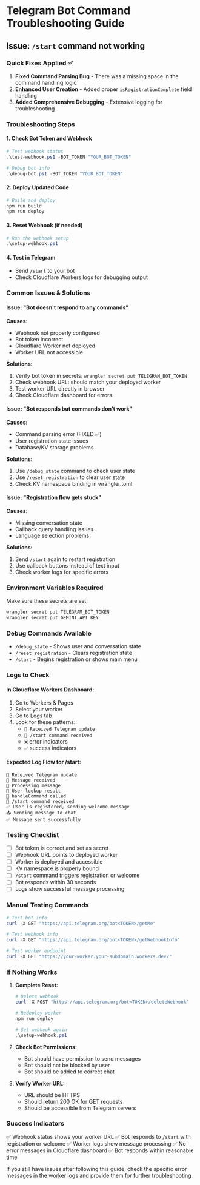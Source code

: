 # Telegram Bot Command Troubleshooting Guide

## Issue: `/start` command not working

### Quick Fixes Applied ✅

1. **Fixed Command Parsing Bug** - There was a missing space in the command handling logic
2. **Enhanced User Creation** - Added proper `isRegistrationComplete` field handling
3. **Added Comprehensive Debugging** - Extensive logging for troubleshooting

### Troubleshooting Steps

#### 1. Check Bot Token and Webhook
```powershell
# Test webhook status
.\test-webhook.ps1 -BOT_TOKEN "YOUR_BOT_TOKEN"

# Debug bot info
.\debug-bot.ps1 -BOT_TOKEN "YOUR_BOT_TOKEN"
```

#### 2. Deploy Updated Code
```powershell
# Build and deploy
npm run build
npm run deploy
```

#### 3. Reset Webhook (if needed)
```powershell
# Run the webhook setup
.\setup-webhook.ps1
```

#### 4. Test in Telegram
- Send `/start` to your bot
- Check Cloudflare Workers logs for debugging output

### Common Issues & Solutions

#### Issue: "Bot doesn't respond to any commands"
**Causes:**
- Webhook not properly configured
- Bot token incorrect
- Cloudflare Worker not deployed
- Worker URL not accessible

**Solutions:**
1. Verify bot token in secrets: `wrangler secret put TELEGRAM_BOT_TOKEN`
2. Check webhook URL: should match your deployed worker
3. Test worker URL directly in browser
4. Check Cloudflare dashboard for errors

#### Issue: "Bot responds but commands don't work"
**Causes:**
- Command parsing error (FIXED ✅)
- User registration state issues
- Database/KV storage problems

**Solutions:**
1. Use `/debug_state` command to check user state
2. Use `/reset_registration` to clear user state
3. Check KV namespace binding in wrangler.toml

#### Issue: "Registration flow gets stuck"
**Causes:**
- Missing conversation state
- Callback query handling issues
- Language selection problems

**Solutions:**
1. Send `/start` again to restart registration
2. Use callback buttons instead of text input
3. Check worker logs for specific errors

### Environment Variables Required

Make sure these secrets are set:
```powershell
wrangler secret put TELEGRAM_BOT_TOKEN
wrangler secret put GEMINI_API_KEY
```

### Debug Commands Available

- `/debug_state` - Shows user and conversation state
- `/reset_registration` - Clears registration state
- `/start` - Begins registration or shows main menu

### Logs to Check

#### In Cloudflare Workers Dashboard:
1. Go to Workers & Pages
2. Select your worker
3. Go to Logs tab
4. Look for these patterns:
   - `🔵 Received Telegram update`
   - `🚀 /start command received`
   - `❌` error indicators
   - `✅` success indicators

#### Expected Log Flow for /start:
```
🔵 Received Telegram update
📨 Message received
🔄 Processing message
👤 User lookup result
🤖 handleCommand called
🚀 /start command received
✅ User is registered, sending welcome message
📤 Sending message to chat
✅ Message sent successfully
```

### Testing Checklist

- [ ] Bot token is correct and set as secret
- [ ] Webhook URL points to deployed worker
- [ ] Worker is deployed and accessible
- [ ] KV namespace is properly bound
- [ ] `/start` command triggers registration or welcome
- [ ] Bot responds within 30 seconds
- [ ] Logs show successful message processing

### Manual Testing Commands

```powershell
# Test bot info
curl -X GET "https://api.telegram.org/bot<TOKEN>/getMe"

# Test webhook info  
curl -X GET "https://api.telegram.org/bot<TOKEN>/getWebhookInfo"

# Test worker endpoint
curl -X GET "https://your-worker.your-subdomain.workers.dev/"
```

### If Nothing Works

1. **Complete Reset:**
   ```powershell
   # Delete webhook
   curl -X POST "https://api.telegram.org/bot<TOKEN>/deleteWebhook"
   
   # Redeploy worker
   npm run deploy
   
   # Set webhook again
   .\setup-webhook.ps1
   ```

2. **Check Bot Permissions:**
   - Bot should have permission to send messages
   - Bot should not be blocked by user
   - Bot should be added to correct chat

3. **Verify Worker URL:**
   - URL should be HTTPS
   - Should return 200 OK for GET requests
   - Should be accessible from Telegram servers

### Success Indicators

✅ Webhook status shows your worker URL
✅ Bot responds to `/start` with registration or welcome
✅ Worker logs show message processing
✅ No error messages in Cloudflare dashboard
✅ Bot responds within reasonable time

If you still have issues after following this guide, check the specific error messages in the worker logs and provide them for further troubleshooting.

